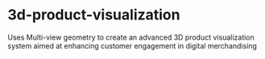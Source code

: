 # 3d-product-visualization
Uses Multi-view geometry to create an advanced 3D product visualization system aimed at enhancing customer engagement in digital merchandising
